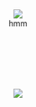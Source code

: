 <br /> <br /> <br /> <br /> <br /> <br /> <br /> <br /> <br />
<div align="center">
   
   <img src="https://github.com/user-attachments/assets/1e7ef121-fe43-4048-8755-54c851c53e35"> <br />
hmm <br />
   
#
  <br /> <br /> <br /> <br />
   <img src="https://github.com/user-attachments/assets/fa264e2e-da06-4c46-aea3-55b4966ea8ef"> <br /> <br /> <br /> <br /> <br /> <br /> <br />
</div>
